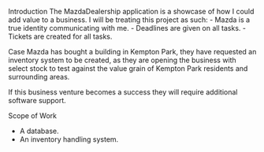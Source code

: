 Introduction
  The MazdaDealership application is a showcase of how I could add value to a business.
  I will be treating this project as such:
    - Mazda is a true identity communicating with me. 
    - Deadlines are given on all tasks.
    - Tickets are created for all tasks.
    
Case
  Mazda has bought a building in Kempton Park, they have requested an inventory system to be created, as they are opening the business with select stock 
  to test against the value grain of Kempton Park residents and surrounding areas.
  
  If this business venture becomes a success they will require additional software support. 
  
Scope of Work
  - A database.
  - An inventory handling system.
